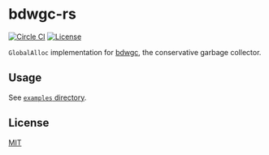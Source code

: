 # bdwgc-rs

[![Circle CI](https://img.shields.io/circleci/project/github/raviqqe/bdwgc-rs/master.svg?style=flat-square)](https://circleci.com/gh/raviqqe/bdwgc-rs)
[![License](https://img.shields.io/github/license/raviqqe/bdwgc-rs.svg?style=flat-square)](LICENSE)

`GlobalAlloc` implementation for [bdwgc](//github.com/ivmai/bdwgc), the conservative garbage collector.

## Usage

See [`examples` directory](examples).

## License

[MIT](LICENSE)
